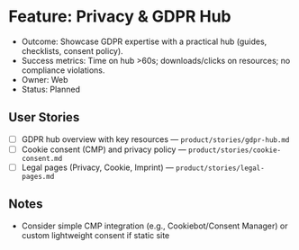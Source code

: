 # Feature: Privacy & GDPR Hub

- Outcome: Showcase GDPR expertise with a practical hub (guides, checklists, consent policy).
- Success metrics: Time on hub >60s; downloads/clicks on resources; no compliance violations.
- Owner: Web
- Status: Planned

## User Stories

- [ ] GDPR hub overview with key resources — `product/stories/gdpr-hub.md`
- [ ] Cookie consent (CMP) and privacy policy — `product/stories/cookie-consent.md`
- [ ] Legal pages (Privacy, Cookie, Imprint) — `product/stories/legal-pages.md`

## Notes

- Consider simple CMP integration (e.g., Cookiebot/Consent Manager) or custom lightweight consent if static site
